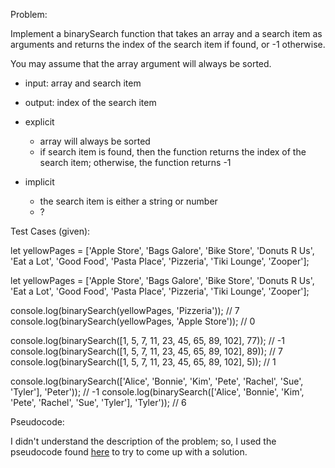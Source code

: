 Problem:


Implement a binarySearch function that takes an array and a search item as arguments and returns the index of the search item if found, or -1 otherwise.

You may assume that the array argument will always be sorted.

- input: array and search item
- output: index of the search item

- explicit
  - array will always be sorted
  - if search item is found, then the function returns the index of the search item; otherwise, the function returns -1

- implicit
  - the search item is either a string or number
  - ?

Test Cases (given):

let yellowPages = ['Apple Store', 'Bags Galore', 'Bike Store', 'Donuts R Us', 'Eat a Lot', 'Good Food', 'Pasta Place', 'Pizzeria', 'Tiki Lounge', 'Zooper'];

let yellowPages = ['Apple Store', 'Bags Galore', 'Bike Store', 'Donuts R Us', 'Eat a Lot', 'Good Food', 'Pasta Place', 'Pizzeria', 'Tiki Lounge', 'Zooper'];

console.log(binarySearch(yellowPages, 'Pizzeria'));                   // 7
console.log(binarySearch(yellowPages, 'Apple Store'));                // 0

console.log(binarySearch([1, 5, 7, 11, 23, 45, 65, 89, 102], 77));    // -1
console.log(binarySearch([1, 5, 7, 11, 23, 45, 65, 89, 102], 89));    // 7
console.log(binarySearch([1, 5, 7, 11, 23, 45, 65, 89, 102], 5));     // 1

console.log(binarySearch(['Alice', 'Bonnie', 'Kim', 'Pete', 'Rachel', 'Sue', 'Tyler'], 'Peter'));  // -1
console.log(binarySearch(['Alice', 'Bonnie', 'Kim', 'Pete', 'Rachel', 'Sue', 'Tyler'], 'Tyler'));  // 6

Pseudocode:

I didn't understand the description of the problem; so, I used the pseudocode found [here](https://www.tutorialspoint.com/data_structures_algorithms/binary_search_algorithm.htm) to try to come up with a solution.
